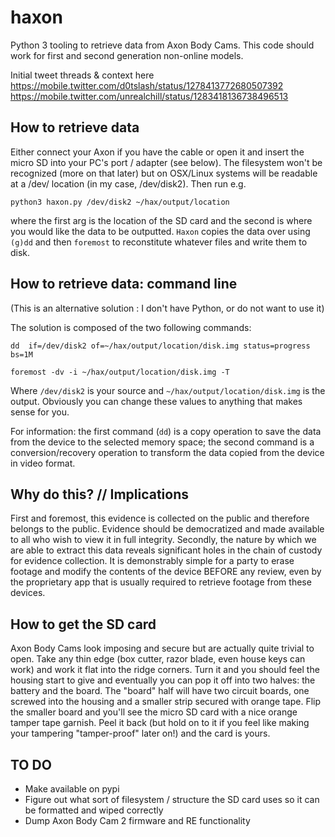# haxon
Python 3 tooling to retrieve data from Axon Body Cams. This code should work for first and second generation non-online models.

Initial tweet threads & context here https://mobile.twitter.com/d0tslash/status/1278413772680507392 https://mobile.twitter.com/unrealchill/status/1283418136738496513

##  How to retrieve data

Either connect your Axon if you have the cable or open it and insert the micro SD into your PC's port / adapter (see below). The filesystem won't be recognized (more on that later) but on OSX/Linux systems will be readable at a /dev/ location (in my case, /dev/disk2). Then run e.g.

`python3 haxon.py /dev/disk2 ~/hax/output/location`

where the first arg is the location of the SD card and the second is where you would like the data to be outputted. `Haxon` copies the data over using `(g)dd` and then `foremost` to reconstitute whatever files and write them to disk. 

## How to retrieve data: command line
(This is an alternative solution : I don't have Python, or do not want to use it)

The solution is composed of the two following commands:

`dd  if=/dev/disk2 of=~/hax/output/location/disk.img status=progress bs=1M`

`foremost -dv -i ~/hax/output/location/disk.img -T`

Where `/dev/disk2` is your source and `~/hax/output/location/disk.img` is the output. Obviously you can change these values to anything that makes sense for you.

For information: the first command (`dd`) is a copy operation to save the data from the device to the selected memory space; the second command is a conversion/recovery operation to transform the data copied from the device in video format. 

## Why do this? // Implications
First and foremost, this evidence is collected on the public and therefore belongs to the public. Evidence should be democratized and made available to all who wish to view it in full integrity. Secondly, the nature by which we are able to extract this data reveals significant holes in the chain of custody for evidence collection. It is demonstrably simple for a party to erase footage and modify the contents of the device BEFORE any review, even by the proprietary app that is usually required to retrieve footage from these devices. 

## How to get the SD card

Axon Body Cams look imposing and secure but are actually quite trivial to open. Take any thin edge (box cutter, razor blade, even house keys can work) and work it flat into the ridge corners. Turn it and you should feel the housing start to give and eventually you can pop it off into two halves: the battery and the board. The "board" half will have two circuit boards, one screwed into the housing and a smaller strip secured with orange tape. Flip the smaller board and you'll see the micro SD card with a nice orange tamper tape garnish. Peel it back (but hold on to it if you feel like making your tampering "tamper-proof" later on!) and the card is yours.

## TO DO
* Make available on pypi 
* Figure out what sort of filesystem / structure the SD card uses so it can be formatted and wiped correctly
* Dump Axon Body Cam 2 firmware and RE functionality 
